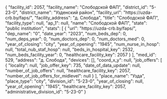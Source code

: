 {
    "facility_id": 2057,
    "facility_name": "Слободской ФАП",
    "district_id": "5-23-0",
    "district_name": "Узденский район",
    "facility_url": "https:\/\/uzda-crb.by\/faps\/",
    "facility_address": "д. Слобода",
    "title": "Слободской ФАП",
    "facility_type": null,
    "ap_1": null,
    "name": "Слободской ФАП",
    "state": "public institution",
    "stats": [
        {
            "url": "https:\/\/uzda-crb.by\/faps\/",
            "dep_name": "0",
            "date_year": "2023",
            "num_beds_dep": 0,
            "num_deps_year": 0,
            "num_doctors_dep": 0,
            "num_doctors_med": 0,
            "year_of_closing": "city",
            "year_of_opening": "1945",
            "num_nurse_in_hosp": null,
            "total_nub_staf_hosp": null,
            "beds_in_hospital_key": 2532,
            "num_beds_facility_year": 0,
            "healthcare_facility_key": 2057
        }
    ],
    "med_id": 529,
    "address": "д. Слобода",
    "devices": [],
    "coord_x_y": null,
    "job_offers": [
        {
            "locality": null,
            "job_offer_key": 735,
            "date_of_data_update": null,
            "number_of_job_offers": null,
            "healthcare_facility_key": 2057,
            "number_of_job_offers_for_midlevel": null
        }
    ],
    "place_name": "Узда",
    "place_type": "city",
    "division_id": "5-23-0",
    "year_of_closing": null,
    "year_of_opening": "1945",
    "healthcare_facility_key": 2057,
    "administrative_division_id": "5-23-0"
}